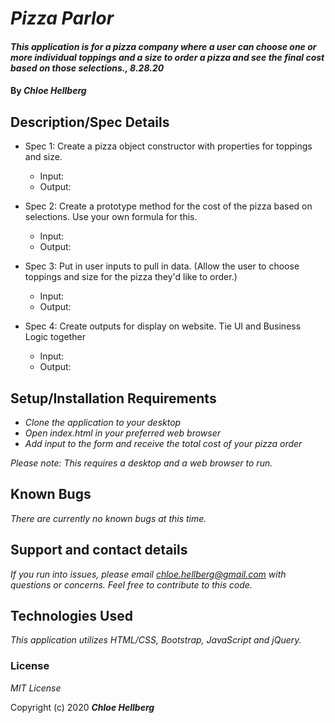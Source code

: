 # _Pizza Parlor_

#### _This application is for a pizza company where a user can choose one or more individual toppings and a size to order a pizza and see the final cost based on those selections., 8.28.20_

#### By _**Chloe Hellberg**_

## Description/Spec Details

* Spec 1: Create a pizza object constructor with properties for toppings and size.
  * Input: 
  * Output: 

* Spec 2: Create a prototype method for the cost of the pizza based on selections. Use your own formula for this.
  * Input: 
  * Output: 

* Spec 3: Put in user inputs to pull in data. (Allow the user to choose toppings and size for the pizza they'd like to order.)
  * Input: 
  * Output: 

* Spec 4: Create outputs for display on website. Tie UI and Business Logic together
  * Input: 
  * Output: 


## Setup/Installation Requirements

* _Clone the application to your desktop_
* _Open index.html in your preferred web browser_
* _Add input to the form and receive the total cost of your pizza order_

_Please note: This requires a desktop and a web browser to run._

## Known Bugs

_There are currently no known bugs at this time._

## Support and contact details

_If you run into issues, please email chloe.hellberg@gmail.com with questions or concerns. Feel free to contribute to this code._

## Technologies Used

_This application utilizes HTML/CSS, Bootstrap, JavaScript and jQuery._

### License

*MIT License*

Copyright (c) 2020 **_Chloe Hellberg_**
